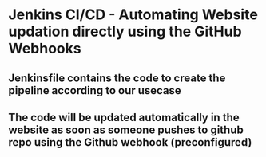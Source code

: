 # Jenkins CI/CD - Automating Website updation directly using the GitHub Webhooks

## Jenkinsfile contains the code to create the pipeline according to our usecase

## The code will be updated automatically in the website as soon as someone pushes to github repo using the Github webhook (preconfigured)
